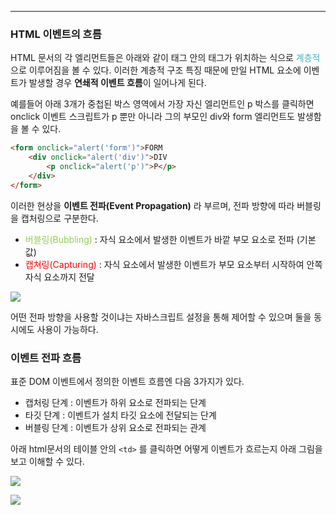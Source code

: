 
---

### HTML 이벤트의 흐름

HTML 문서의 각 엘리먼트들은 아래와 같이 태그 안의 태그가 위치하는 식으로 <font color="#4bacc6">계층적</font>으로 이루어짐을 볼 수 있다. 이러한 계층적 구조 특징 때문에 만일 HTML 요소에 이벤트가 발생할 경우 **연쇄적 이벤트 흐름**이 일어나게 된다.

예를들어 아래 3개가 중첩된 박스 영역에서 가장 자신 엘리먼트인 p 박스를 클릭하면 onclick 이벤트 스크립트가 p 뿐만 아니라 그의 부모인 div와 form 엘리먼트도 발생함을 볼 수 있다.

```html
<form onclick="alert('form')">FORM
    <div onclick="alert('div')">DIV
    	<p onclick="alert('p')">P</p>
    </div>
</form>
```

이러한 현상을 **이벤트 전파(Event Propagation)** 라 부르며, 전파 방향에 따라 버블링을 캡처링으로 구분한다.

- <font color="#92d050">버블링(Bubbling)</font> : 자식 요소에서 발생한 이벤트가 바깥 부모 요소로 전파 (기본값)
- <font color="#ff0000">캡쳐링(Capturing)</font> : 자식 요소에서 발생한 이벤트가 부모 요소부터 시작하여 안쪽 자식 요소까지 전달

![](https://i.imgur.com/GsPL0bn.png)

어떤 전파 방향을 사용할 것이냐는 자바스크립트 설정을 통해 제어할 수 있으며 둘을 동시에도 사용이 가능하다.

### 이벤트 전파 흐름

표준 DOM 이벤트에서 정의한 이벤트 흐름엔 다음 3가지가 있다. 

- 캡처링 단계 : 이벤트가 하위 요소로 전파되는 단계
- 타깃 단계 : 이벤트가 설치 타깃 요소에 전달되는 단계
- 버블링 단계 : 이벤트가 상위 요소로 전파되는 관계

아래 html문서의 테이블 안의 `<td>` 를 클릭하면 어떻게 이벤트가 흐르는지 아래 그림을 보고 이해할 수 있다.

![](https://i.imgur.com/RCqq7MG.png)

![](https://i.imgur.com/8vTJB6C.png)

